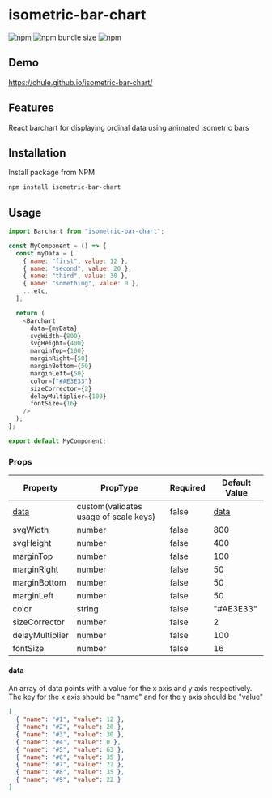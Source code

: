 # isometric-bar-chart

[![npm](https://img.shields.io/npm/v/isometric-bar-chart)](https://www.npmjs.com/package/isometric-bar-chart)
![npm bundle size](https://img.shields.io/bundlephobia/min/isometric-bar-chart)
![npm](https://img.shields.io/npm/l/isometric-bar-chart)

## Demo

https://chule.github.io/isometric-bar-chart/

## Features

React barchart for displaying ordinal data using animated isometric bars

## Installation

Install package from NPM

```bash
npm install isometric-bar-chart
```

## Usage

```js
import Barchart from "isometric-bar-chart";

const MyComponent = () => {
  const myData = [
    { name: "first", value: 12 },
    { name: "second", value: 20 },
    { name: "third", value: 30 },
    { name: "something", value: 0 },
    ...etc,
  ];

  return (
    <Barchart
      data={myData}
      svgWidth={800}
      svgHeight={400}
      marginTop={100}
      marginRight={50}
      marginBottom={50}
      marginLeft={50}
      color={"#AE3E33"}
      sizeCorrector={2}
      delayMultiplier={100}
      fontSize={16}
    />
  );
};

export default MyComponent;
```

### Props

| Property        | PropType                              | Required | Default Value |
| --------------- | ------------------------------------- | -------- | ------------- |
| [data](#data)   | custom(validates usage of scale keys) | false    | [data](#data) |
| svgWidth        | number                                | false    | 800           |
| svgHeight       | number                                | false    | 400           |
| marginTop       | number                                | false    | 100           |
| marginRight     | number                                | false    | 50            |
| marginBottom    | number                                | false    | 50            |
| marginLeft      | number                                | false    | 50            |
| color           | string                                | false    | "#AE3E33"     |
| sizeCorrector   | number                                | false    | 2             |
| delayMultiplier | number                                | false    | 100           |
| fontSize        | number                                | false    | 16            |

#### data

An array of data points with a value for the x axis and y axis respectively. The key for the x axis should be "name" and for the y axis should be "value"

```json
[
  { "name": "#1", "value": 12 },
  { "name": "#2", "value": 20 },
  { "name": "#3", "value": 30 },
  { "name": "#4", "value": 0 },
  { "name": "#5", "value": 63 },
  { "name": "#6", "value": 35 },
  { "name": "#7", "value": 22 },
  { "name": "#8", "value": 35 },
  { "name": "#9", "value": 22 }
]
```

